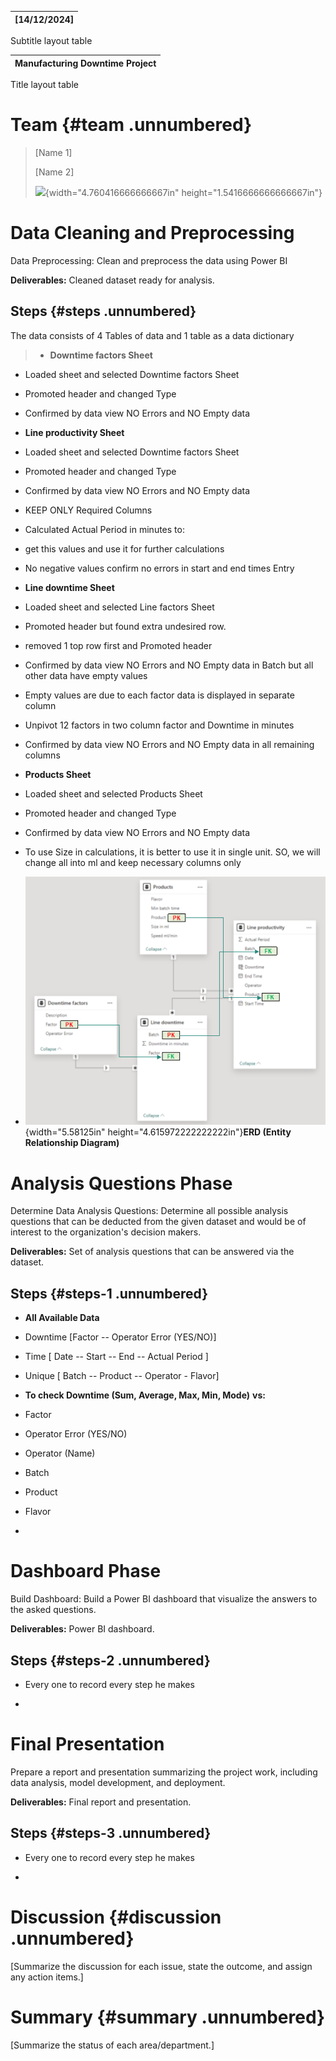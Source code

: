 | \[14/12/2024\] |
|----------------|

Subtitle layout table

| Manufacturing Downtime Project |
|--------------------------------|

Title layout table

# Team {#team .unnumbered}

> \[Name 1\]
>
> \[Name 2\]
>
> ![](media/image1.jpg){width="4.760416666666667in"
> height="1.5416666666666667in"}

# Data Cleaning and Preprocessing

Data Preprocessing: Clean and preprocess the data using Power BI

**Deliverables:** Cleaned dataset ready for analysis.

## **Steps** {#steps .unnumbered}

The data consists of 4 Tables of data and 1 table as a data dictionary

> - **Downtime factors Sheet**

<!-- -->

 - Loaded sheet and selected Downtime factors Sheet

 - Promoted header and changed Type

 - Confirmed by data view NO Errors and NO Empty data

<!-- -->

- **Line productivity Sheet**

<!-- -->

- Loaded sheet and selected Downtime factors Sheet

- Promoted header and changed Type

- Confirmed by data view NO Errors and NO Empty data

- KEEP ONLY Required Columns

- Calculated Actual Period in minutes to:

<!-- -->

- get this values and use it for further calculations

- No negative values confirm no errors in start and end times Entry

<!-- -->

- **Line downtime Sheet**

<!-- -->

- Loaded sheet and selected Line factors Sheet

- Promoted header but found extra undesired row.

- removed 1 top row first and Promoted header

- Confirmed by data view NO Errors and NO Empty data in Batch but all
  other data have empty values

- Empty values are due to each factor data is displayed in separate
  column

- Unpivot 12 factors in two column factor and Downtime in minutes

- Confirmed by data view NO Errors and NO Empty data in all remaining
  columns

<!-- -->

- **Products Sheet**

<!-- -->

- Loaded sheet and selected Products Sheet

- Promoted header and changed Type

- Confirmed by data view NO Errors and NO Empty data

- To use Size in calculations, it is better to use it in single unit.
  SO, we will change all into ml and keep necessary columns only

<!-- -->

- ![](media/image2.png){width="5.58125in"
  height="4.615972222222222in"}**ERD (Entity Relationship Diagram)**

# Analysis Questions Phase

Determine Data Analysis Questions: Determine all possible analysis
questions that can be deducted from the given dataset and would be of
interest to the organization's decision makers.

**Deliverables:** Set of analysis questions that can be answered via the
dataset.

## **Steps** {#steps-1 .unnumbered}

- **All Available Data**

<!-- -->

- Downtime \[Factor -- Operator Error (YES/NO)\]

- Time \[ Date -- Start -- End -- Actual Period \]

- Unique \[ Batch -- Product -- Operator - Flavor\]

<!-- -->

- **To check Downtime (Sum, Average, Max, Min, Mode)** **vs:**

<!-- -->

- Factor

- Operator Error (YES/NO)

- Operator (Name)

- Batch

- Product

- Flavor

<!-- -->

- 

# Dashboard Phase

Build Dashboard: Build a Power BI dashboard that visualize the answers
to the asked questions.

**Deliverables:** Power BI dashboard.

## **Steps** {#steps-2 .unnumbered}

- Every one to record every step he makes

- 

# Final Presentation

Prepare a report and presentation summarizing the project work,
including data analysis, model development, and deployment.

**Deliverables:** Final report and presentation.

## **Steps** {#steps-3 .unnumbered}

- Every one to record every step he makes

- 

# Discussion {#discussion .unnumbered}

\[Summarize the discussion for each issue, state the outcome, and assign
any action items.\]

# Summary {#summary .unnumbered}

\[Summarize the status of each area/department.\]
